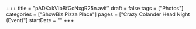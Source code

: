 +++
title = "pADKxkVIbBfGcNxgR25n.avif"
draft = false
tags = ["Photos"]
categories = ["ShowBiz Pizza Place"]
pages = ["Crazy Colander Head Night (Event)"]
startDate = ""
+++
